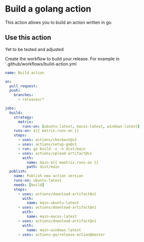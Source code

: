 # Build a golang action

This action allows you to build an action written in go.

## Use this action

Yet to be tested and adjusted

Create the workflow to build your release. For example in `.github/workflows/build-action.yml

```yaml
name: Build action

on:
  pull_request:
  push:
    branches:
      - releases/*

jobs:
  build:
    strategy:
      matrix:
        runs-on: [ubuntu-latest, macos-latest, windows-latest]
    runs-on: ${{ matrix.runs-on }}
    steps:
      - uses: actions/checkout@v2
      - uses: actions/setup-go@v1
      - run: go build -v -o dist/main
      - uses: actions/upload-artifact@v1
        with:
          name: main-${{ maatrix.runs-on }}
          path: dist/main
  publish:
    name: Publish new action version
    runs-on: ubuntu-latest
    needs: [build]
    steps:
      - uses: actions/download-artifact@v1
        with:
          name: main-ubuntu-latest
      - uses: actions/download-artifact@v1
        with:
          name: main-macos-latest
      - uses: actions/download-artifact@v1
        with:
          name: main-windows-latest
      - uses: actions-go/release-action@master

```
